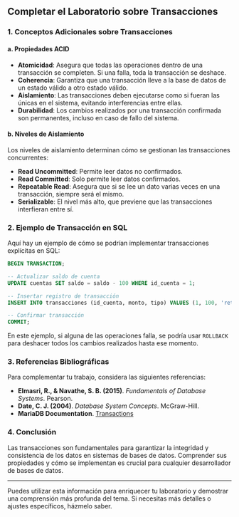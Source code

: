 ## Completar el Laboratorio sobre Transacciones

### 1. **Conceptos Adicionales sobre Transacciones**

#### a. **Propiedades ACID**
- **Atomicidad**: Asegura que todas las operaciones dentro de una transacción se completen. Si una falla, toda la transacción se deshace.
- **Coherencia**: Garantiza que una transacción lleve a la base de datos de un estado válido a otro estado válido.
- **Aislamiento**: Las transacciones deben ejecutarse como si fueran las únicas en el sistema, evitando interferencias entre ellas.
- **Durabilidad**: Los cambios realizados por una transacción confirmada son permanentes, incluso en caso de fallo del sistema.

#### b. **Niveles de Aislamiento**
Los niveles de aislamiento determinan cómo se gestionan las transacciones concurrentes:
- **Read Uncommitted**: Permite leer datos no confirmados.
- **Read Committed**: Solo permite leer datos confirmados.
- **Repeatable Read**: Asegura que si se lee un dato varias veces en una transacción, siempre será el mismo.
- **Serializable**: El nivel más alto, que previene que las transacciones interfieran entre sí.

### 2. **Ejemplo de Transacción en SQL**

Aquí hay un ejemplo de cómo se podrían implementar transacciones explícitas en SQL:

```sql
BEGIN TRANSACTION;

-- Actualizar saldo de cuenta
UPDATE cuentas SET saldo = saldo - 100 WHERE id_cuenta = 1;

-- Insertar registro de transacción
INSERT INTO transacciones (id_cuenta, monto, tipo) VALUES (1, 100, 'retiro');

-- Confirmar transacción
COMMIT;
```

En este ejemplo, si alguna de las operaciones falla, se podría usar `ROLLBACK` para deshacer todos los cambios realizados hasta ese momento.

### 3. **Referencias Bibliográficas**

Para complementar tu trabajo, considera las siguientes referencias:

- **Elmasri, R., & Navathe, S. B. (2015)**. *Fundamentals of Database Systems*. Pearson.
- **Date, C. J. (2004)**. *Database System Concepts*. McGraw-Hill.
- **MariaDB Documentation**. [Transactions](https://mariadb.com/kb/en/transactions/)

### 4. **Conclusión**

Las transacciones son fundamentales para garantizar la integridad y consistencia de los datos en sistemas de bases de datos. Comprender sus propiedades y cómo se implementan es crucial para cualquier desarrollador de bases de datos.

---

Puedes utilizar esta información para enriquecer tu laboratorio y demostrar una comprensión más profunda del tema. Si necesitas más detalles o ajustes específicos, házmelo saber.
